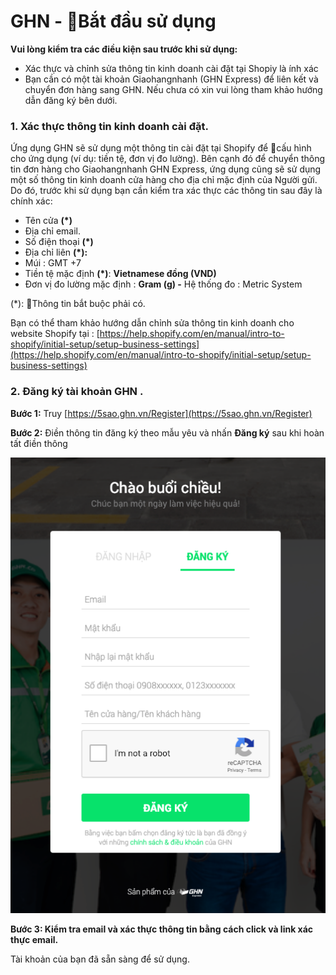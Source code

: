 # GHN - Bắt đầu sử dụng

**Vui lòng kiểm tra các điều kiện sau trước khi sử dụng:**

* Xác thực và chỉnh sửa thông tin kinh doanh cài đặt tại Shopiy là ính xác
* Bạn cần có một tài khoản Giaohangnhanh \(GHN Express\) để liên kết và chuyển đơn hàng sang GHN. Nếu chưa có xin vui lòng tham khảo hướng dẫn đăng ký bên dưới.

### 1. Xác thực thông tin kinh doanh cài đặt.

Ứng dụng GHN sẽ sử dụng một  thông tin cài đặt tại Shopify để cấu hình cho ứng dụng \(ví dụ: tiền tệ, đơn vị đo lường\). Bên cạnh đó để chuyển thông tin đơn hàng cho Giaohangnhanh GHN Express, ứng dụng cũng sẽ sử dụng một số thông tin kinh doanh cửa hàng cho địa chỉ mặc định của Người gửi. Do đó, trước khi sử dụng bạn cần kiểm tra xác thực các thông tin sau đây là chính xác: 

* Tên cửa  **\(\*\)**
* Địa chỉ email.
* Số điện thoại **\(\*\)**
* Địa chỉ liên  **\(\*\):** 
* Múi : GMT +7
* Tiền tệ mặc định  **\(\*\)**: **Vietnamese đồng \(VND\)**
* Đơn vị đo lường mặc định : **Gram \(g\) -** Hệ thống đo : Metric System

\(\*\): Thông tin bắt buộc phải có.

Bạn có thể tham khảo hướng dẫn chỉnh sửa thông tin kinh doanh cho website Shopify tại : [https://help.shopify.com/en/manual/intro-to-shopify/initial-setup/setup-business-settings](https://help.shopify.com/en/manual/intro-to-shopify/initial-setup/setup-business-settings)

### 2. Đăng ký tài khoản GHN . <a id="register"></a>

**Bước 1:** Truy  [https://5sao.ghn.vn/Register](https://5sao.ghn.vn/Register)

**Bước 2:** Điền thông tin đăng ký theo mẫu yêu và nhấn **Đăng ký** sau khi hoàn tất điền thông  

![](../.gitbook/assets/register.png)

**Bước 3: Kiểm tra email và xác thực thông tin bằng cách click và link xác thực email.**

Tài khoản của bạn đã sẵn sàng để sử  dụng.

